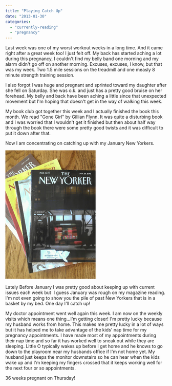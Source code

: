```yaml
---
title: "Playing Catch Up"
date: "2013-01-30"
categories: 
  - "currently-reading"
  - "pregnancy"
---
```


Last week was one of my worst workout weeks in a long time. And it came right after a great week too! I just felt off. My back has started aching a lot during this pregnancy, I couldn't find my belly band one morning and my alarm didn't go off on another morning. Excuses, excuses, I know, but that was my week. Two 1.5 mile sessions on the treadmill and one measly 8 minute strength training session.   
  
I also forgot I was huge and pregnant and sprinted toward my daughter after she fell on Saturday. She was o.k. and just has a pretty good bruise on her forehead. My belly and back have been aching a little since that unexpected movement but I'm hoping that doesn't get in the way of walking this week.  
  
My book club got together this week and I actually finished the book this month. We read "Gone Girl" by Gillian Flynn. It was quite a disturbing book and I was worried that I wouldn't get it finished but then about half way through the book there were some pretty good twists and it was difficult to put it down after that.  
  
Now I am concentrating on catching up with my January New Yorkers.   

[![](images/IMAG0060-1.jpg)](http://amotherspace.net/wp-content/uploads/2013/01/IMAG0060-11.jpg)

Lately Before January I was pretty good about keeping up with current issues each week but  I guess January was rough on my magazine reading. I'm not even going to show you the pile of past New Yorkers that is in a basket by my bed. One day I'll catch up!  
  
My doctor appointment went well again this week. I am now on the weekly visits which means one thing...I'm getting closer! I'm pretty lucky because my husband works from home. This makes me pretty lucky in a lot of ways but it has helped me to take advantage of the kids' nap time for my pregnancy appointments. I have made most of my appointments during their nap time and so far it has worked well to sneak out while they are sleeping. Little O typically wakes up before I get home and he knows to go down to the playroom near my husbands office if I'm not home yet. My husband just keeps the monitor downstairs so he can hear when the kids wake up and I'm keeping my fingers crossed that it keeps working well for the next four or so appointments.  
  
36 weeks pregnant on Thursday!
